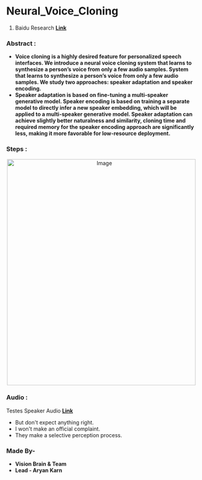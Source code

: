 # Neural_Voice_Cloning
1. Baidu Research **[Link](https://arxiv.org/pdf/1802.06006.pdf)**

### Abstract :
* **Voice cloning is a highly desired feature for personalized speech interfaces. We introduce a neural voice cloning system that learns to synthesize a person’s voice from only a few audio samples. System that learns to synthesize a person’s voice from only a few audio samples. We study two approaches: speaker adaptation and speaker encoding.**
* **Speaker adaptation is based on fine-tuning a multi-speaker generative model. Speaker encoding is based on training a separate model to directly infer a new speaker embedding, which will be applied to a multi-speaker generative model. Speaker adaptation can achieve slightly better naturalness and similarity, cloning time and required memory for the speaker encoding approach are significantly less, making it more favorable for low-resource deployment.**

### Steps :
<p align="center">
    <img src="Img/Workflow.png" alt="Image" width="500" height="600"/>
</p>

### Audio :
Testes Speaker Audio **[Link](https://visionbrain.github.io/voicecloning.github.io/)** 
* But don't expect anything right.
* I won't make an official complaint.
* They make a selective perception process.

### Made By-
* **Vision Brain & Team**
* **Lead - Aryan Karn**
